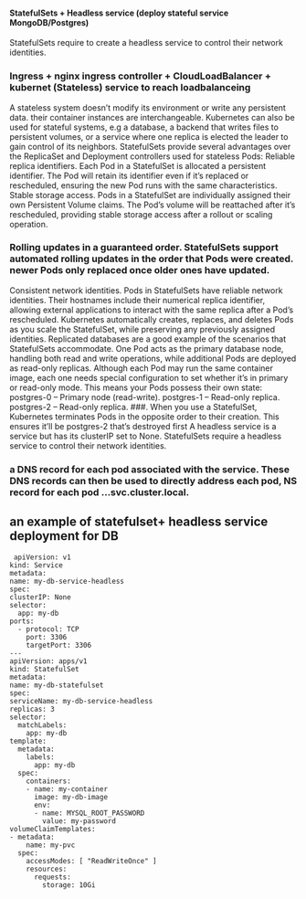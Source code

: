 ####  StatefulSets + Headless service (deploy stateful service MongoDB/Postgres)
StatefulSets require  to create a headless service to control their network identities.
### Ingress  + nginx ingress controller +  CloudLoadBalancer +  kubernet (Stateless) service  to reach loadbalanceing
A stateless system doesn’t modify its environment or write any persistent data. their container instances are interchangeable.
Kubernetes can also be used for stateful systems, e.g a database, a backend that writes files to persistent volumes, or a service where one replica is elected the leader to gain control of its neighbors.
StatefulSets provide several advantages over the ReplicaSet and Deployment controllers used for stateless Pods:
Reliable replica identifiers. Each Pod in a StatefulSet is allocated a persistent identifier. The Pod will retain its identifier even if it’s replaced or rescheduled, ensuring the new Pod runs with the same characteristics.
Stable storage access. Pods in a StatefulSet are individually assigned their own Persistent Volume claims. The Pod’s volume will be reattached after it’s rescheduled, providing stable storage access after a rollout or scaling operation.

### Rolling updates in a guaranteed order. StatefulSets support automated rolling updates in the order that Pods were created. newer Pods only replaced once older ones have updated.
Consistent network identities. Pods in StatefulSets have reliable network identities. Their hostnames include their numerical replica identifier, allowing external applications to interact with the same replica after a Pod’s rescheduled.
Kubernetes automatically creates, replaces, and deletes Pods as you scale the StatefulSet, while preserving any previously assigned identities. Replicated databases are a good example of the scenarios that StatefulSets accommodate. One Pod acts as the primary database node, handling both read and write operations, while additional Pods are deployed as read-only replicas.
Although each Pod may run the same container image, each one needs special configuration to set whether it’s in primary or read-only mode. This means your Pods possess their own state:
postgres-0 – Primary node (read-write).  postgres-1 – Read-only replica.
postgres-2 – Read-only replica.
###. When you use a StatefulSet, Kubernetes terminates Pods in the opposite order to their creation. This ensures it’ll be postgres-2 that’s destroyed first
A headless service is a service but has its clusterIP set to None. StatefulSets require a headless service to control their network identities.
 
 ### a DNS record for each pod associated with the service. These DNS records can then be used to directly address each pod, NS record for each pod <pod-name>.<headless-service-name>.<namespace>.svc.cluster.local.
  
  
  ## an example of statefulset+ headless service deployment for DB
 ``` 
  apiVersion: v1
kind: Service
metadata:
 name: my-db-service-headless
spec:
 clusterIP: None
 selector:
   app: my-db
 ports:
   - protocol: TCP
     port: 3306
     targetPort: 3306
---
apiVersion: apps/v1
kind: StatefulSet
metadata:
 name: my-db-statefulset
spec:
 serviceName: my-db-service-headless
 replicas: 3
 selector:
   matchLabels:
     app: my-db
 template:
   metadata:
     labels:
       app: my-db
   spec:
     containers:
     - name: my-container
       image: my-db-image
       env:
       - name: MYSQL_ROOT_PASSWORD
         value: my-password
 volumeClaimTemplates:
 - metadata:
     name: my-pvc
   spec:
     accessModes: [ "ReadWriteOnce" ]
     resources:
       requests:
         storage: 10Gi
  ```
